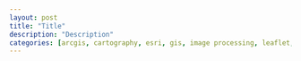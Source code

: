 ```yaml
---
layout: post
title: "Title"
description: "Description"
categories: [arcgis, cartography, esri, gis, image processing, leaflet, manifold gis, mapbox, OpenStreetMap, photoshop, python, qgis, R, remote sensing]
---
```

